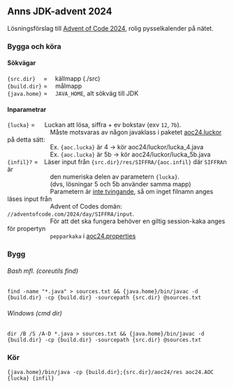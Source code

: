 ## Anns JDK-advent 2024

Lösningsförslag till [Advent of Code 2024](https://adventofcode.com/2024), rolig pysselkalender på nätet.  

### Bygga och köra

#### Sökvägar
`{src.dir}`  &emsp;= &emsp;källmapp (./src)  
`{build.dir}` = &emsp;målmapp  
`{java.home}` = &emsp;`JAVA_HOME`, alt sökväg till JDK

#### Inparametrar
`{lucka}` = &emsp;&nbsp;Luckan att lösa, siffra + ev bokstav (exv `12`, `7b`).  
&emsp;&emsp;&emsp;&emsp;&emsp;&emsp;&emsp;Måste motsvaras av någon javaklass i paketet [aoc24.luckor](src/aoc24/luckor) på detta sätt:  
&emsp;&emsp;&emsp;&emsp;&emsp;&emsp;&emsp;Ex. `{aoc.lucka}` är 4 -> kör aoc24/luckor/lucka_4.java  
&emsp;&emsp;&emsp;&emsp;&emsp;&emsp;&emsp;Ex. `{aoc.lucka}` är 5b -> kör aoc24/luckor/lucka_5b.java  
`{infil}?` =&emsp;Läser input från `{src.dir}/res/SIFFRA/{aoc.infil}` där `SIFFRA`n är  
&emsp;&emsp;&emsp;&emsp;&emsp;&emsp;&emsp;den numeriska delen av parametern `{lucka}`.  
&emsp;&emsp;&emsp;&emsp;&emsp;&emsp;&emsp;(dvs, lösningar 5 och 5b använder samma mapp)  
&emsp;&emsp;&emsp;&emsp;&emsp;&emsp;&emsp;Parametern är <u>inte tvingande</u>, så om inget filnamn anges läses input från  
&emsp;&emsp;&emsp;&emsp;&emsp;&emsp;&emsp;Advent of Codes domän: `//adventofcode.com/2024/day/SIFFRA/input`.  
&emsp;&emsp;&emsp;&emsp;&emsp;&emsp;&emsp;För att det ska fungera behöver en giltig session-kaka anges för propertyn  
&emsp;&emsp;&emsp;&emsp;&emsp;&emsp;&emsp;`pepparkaka` i [aoc24.properties](src/aoc24/res/aoc.properties)


### Bygg
###### Bash mfl. (coreutils *find*)
```shell
find -name "*.java" > sources.txt && {java.home}/bin/javac -d {build.dir} -cp {build.dir} -sourcepath {src.dir} @sources.txt
```

###### Windows (cmd *dir*)
```shell
dir /B /S /A-D *.java > sources.txt && {java.home}/bin/javac -d {build.dir} -cp {build.dir} -sourcepath {src.dir} @sources.txt
```

### Kör

```shell
{java.home}/bin/java -cp {build.dir};{src.dir}/aoc24/res aoc24.AOC {lucka} {infil}
```
